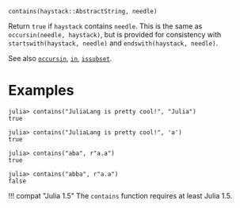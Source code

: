 ```
contains(haystack::AbstractString, needle)
```

Return `true` if `haystack` contains `needle`. This is the same as `occursin(needle, haystack)`, but is provided for consistency with `startswith(haystack, needle)` and `endswith(haystack, needle)`.

See also [`occursin`](@ref), [`in`](@ref), [`issubset`](@ref).

# Examples

```jldoctest
julia> contains("JuliaLang is pretty cool!", "Julia")
true

julia> contains("JuliaLang is pretty cool!", 'a')
true

julia> contains("aba", r"a.a")
true

julia> contains("abba", r"a.a")
false
```

!!! compat "Julia 1.5"
    The `contains` function requires at least Julia 1.5.

